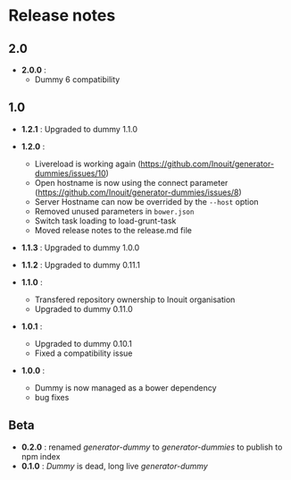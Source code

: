 # Release notes

## 2.0

- **2.0.0** :
   - Dummy 6 compatibility


## 1.0

- **1.2.1** : Upgraded to dummy 1.1.0
- **1.2.0** :
  - Livereload is working again (https://github.com/Inouit/generator-dummies/issues/10)
  - Open hostname is now using the connect parameter (https://github.com/Inouit/generator-dummies/issues/8)
  - Server Hostname can now be overrided by the `--host` option
  - Removed unused parameters in `bower.json`
  - Switch task loading to load-grunt-task
  - Moved release notes to the release.md file

- **1.1.3** : Upgraded to dummy 1.0.0
- **1.1.2** : Upgraded to dummy 0.11.1
- **1.1.0** :
    - Transfered repository ownership to Inouit organisation
    - Upgraded to dummy 0.11.0
- **1.0.1** :
    - Upgraded to dummy 0.10.1
    - Fixed a compatibility issue

- **1.0.0** :
    - Dummy is now managed as a bower dependency
    - bug fixes

## Beta

- **0.2.0** : renamed *generator-dummy* to *generator-dummies* to publish to npm index
- **0.1.0** : *Dummy* is dead, long live *generator-dummy*
